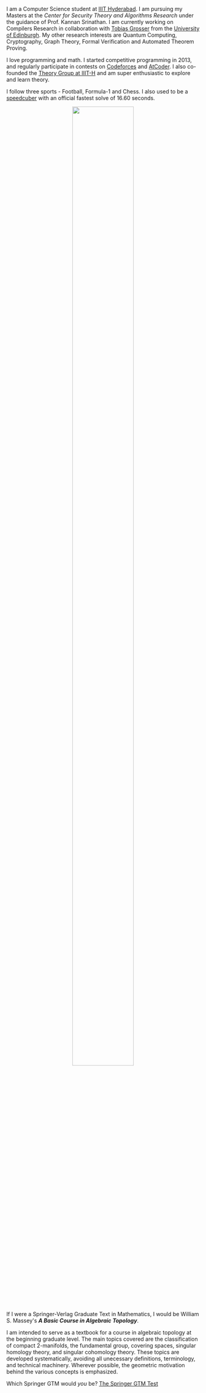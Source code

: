 I am a Computer Science student at [IIIT Hyderabad](https://www.iiit.ac.in/). I am pursuing my Masters at the _Center for Security Theory and Algorithms Research_ under the guidance of Prof. Kannan Srinathan. I am currently working on Compilers Research in collaboration with [Tobias Grosser](https://grosser.science/) from the [University of Edinburgh](https://www.ed.ac.uk/). My other research interests are Quantum Computing, Cryptography, Graph Theory, Formal Verification and Automated Theorem Proving.

I love programming and math. I started competitive programming in 2013, and regularly participate in contests on [Codeforces](https://codeforces.com/profile/codelegend) and [AtCoder](https://atcoder.jp/users/codelegend). I also co-founded the [Theory Group at IIIT-H](http://iiittheorygroup.github.io/) and am super enthusiastic to explore and learn theory.

I follow three sports - Football, Formula-1 and Chess. I also used to be a [speedcuber](https://www.worldcubeassociation.org/persons/2012REDD01) with an official fastest solve of 16.60 seconds.

<div class="row middle-xs border border-black-fade bg-blue-light rounded-2">
<div class="col-xs-12 col-md-3" style="text-align: center">
<img src="https://math.jhu.edu/~savitt/GTM/massey.jpg" width="80%" alt="" style="max-width: 200px;">
</div>
<div class="col-xs-12 col-md-9">
<p>If I were a Springer-Verlag Graduate Text in Mathematics, I would be William S. Massey's <b><i>A Basic Course in Algebraic Topology</i></b>.</p><p> I am intended to serve as a textbook for a course in algebraic topology at the beginning graduate level. The main topics covered are the classification of compact 2-manifolds, the fundamental group, covering spaces, singular homology theory, and singular cohomology theory. These topics are developed systematically, avoiding all unecessary definitions, terminology, and technical machinery. Wherever possible, the geometric motivation behind the various concepts is emphasized. </p><p>Which Springer GTM would <i>you</i> be?  <a href="https://math.jhu.edu/~savitt/GTM.html">The Springer GTM Test</a></p>
</div></div>

